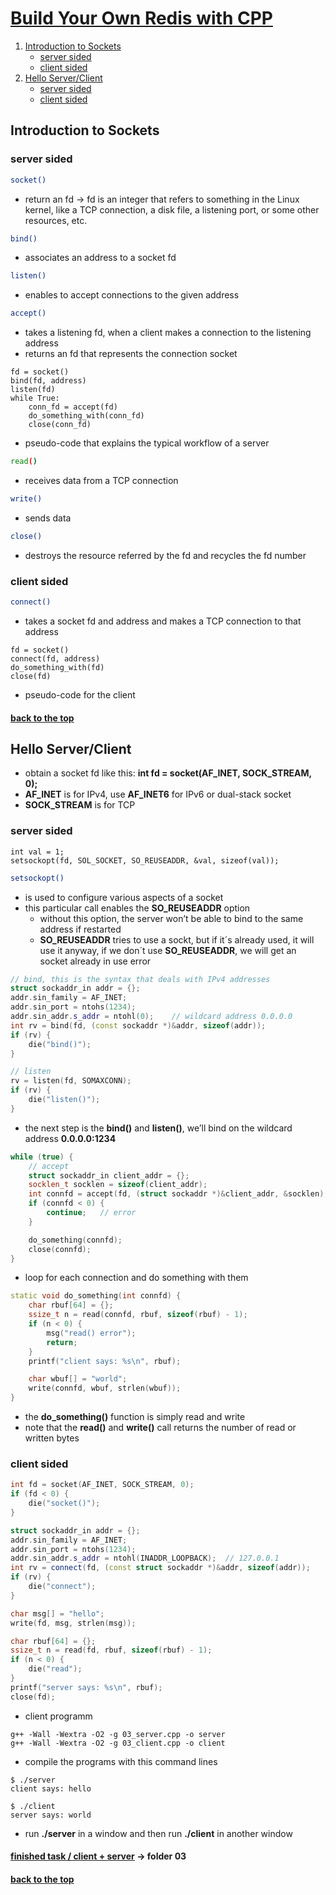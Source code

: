 # [Build Your Own Redis with CPP](https://build-your-own.org/redis/)

1. [Introduction to Sockets](https://github.com/denispivo/Build-Your-Own-Redis-with-CPP?tab=readme-ov-file#introduction-to-sockets)
    - [server sided](https://github.com/denispivo/Build-Your-Own-Redis-with-CPP?tab=readme-ov-file#server-sided)
    - [client sided](https://github.com/denispivo/Build-Your-Own-Redis-with-CPP?tab=readme-ov-file#client-sided)
2. [Hello Server/Client](https://github.com/denispivo/Build-Your-Own-Redis-with-CPP?tab=readme-ov-file#hello-serverclient)
    - [server sided](https://github.com/denispivo/Build-Your-Own-Redis-with-CPP?tab=readme-ov-file#server-sided-1)
    - [client sided](https://github.com/denispivo/Build-Your-Own-Redis-with-CPP?tab=readme-ov-file#client-sided-1)

## Introduction to Sockets

### server sided

```bash
socket()
```

- return an fd
-> fd is an integer that refers to something in the Linux kernel, like a TCP connection, a disk file, a listening port, or some other resources, etc.

```bash
bind()
```

- associates an address to a socket fd

```bash
listen()
```

- enables to accept connections to the given address

```bash
accept()
```

- takes a listening fd, when a client makes a connection to the listening address
- returns an fd that represents the connection socket

```pseudo-code
fd = socket()
bind(fd, address)
listen(fd)
while True:
    conn_fd = accept(fd)
    do_something_with(conn_fd)
    close(conn_fd)
```

- pseudo-code that explains the typical workflow of a server

```bash
read()
```

- receives data from a TCP connection

```bash
write()
```

- sends data

```bash
close()
```

- destroys the resource referred by the fd and recycles the fd number

### client sided

```bash
connect()
```

- takes a socket fd and address and makes a TCP connection to that address

```pseudo-code
fd = socket()
connect(fd, address)
do_something_with(fd)
close(fd)
```

- pseudo-code for the client

#### [back to the top](https://github.com/denispivo/Build-Your-Own-Redis-with-CPP?tab=readme-ov-file#build-your-own-redis-with-cpp)

## Hello Server/Client

- obtain a socket fd like this: **int fd = socket(AF_INET, SOCK_STREAM, 0);**
- **AF_INET** is for IPv4, use **AF_INET6** for IPv6 or dual-stack socket
- **SOCK_STREAM** is for TCP

### server sided

```new-syscall
int val = 1;
setsockopt(fd, SOL_SOCKET, SO_REUSEADDR, &val, sizeof(val));
```

```bash
setsockopt()
```

- is used to configure various aspects of a socket
- this particular call enables the **SO_REUSEADDR** option
    - without this option, the server won’t be able to bind to the same address if restarted
    - **SO_REUSEADDR** tries to use a sockt, but if it´s already used, it will use it anyway, if we don´t use **SO_REUSEADDR**, we will get an socket already in use error

```cpp
// bind, this is the syntax that deals with IPv4 addresses
struct sockaddr_in addr = {};
addr.sin_family = AF_INET;
addr.sin_port = ntohs(1234);
addr.sin_addr.s_addr = ntohl(0);    // wildcard address 0.0.0.0
int rv = bind(fd, (const sockaddr *)&addr, sizeof(addr));
if (rv) {
    die("bind()");
}

// listen
rv = listen(fd, SOMAXCONN);
if (rv) {
    die("listen()");
}
```

- the next step is the **bind()** and **listen()**, we’ll bind on the wildcard address **0.0.0.0:1234**

```cpp
while (true) {
    // accept
    struct sockaddr_in client_addr = {};
    socklen_t socklen = sizeof(client_addr);
    int connfd = accept(fd, (struct sockaddr *)&client_addr, &socklen);
    if (connfd < 0) {
        continue;   // error
    }

    do_something(connfd);
    close(connfd);
}
```

- loop for each connection and do something with them

```cpp
static void do_something(int connfd) {
    char rbuf[64] = {};
    ssize_t n = read(connfd, rbuf, sizeof(rbuf) - 1);
    if (n < 0) {
        msg("read() error");
        return;
    }
    printf("client says: %s\n", rbuf);

    char wbuf[] = "world";
    write(connfd, wbuf, strlen(wbuf));
}
```

- the **do_something()** function is simply read and write
- note that the **read()** and **write()** call returns the number of read or written bytes

### client sided

```cpp
int fd = socket(AF_INET, SOCK_STREAM, 0);
if (fd < 0) {
    die("socket()");
}

struct sockaddr_in addr = {};
addr.sin_family = AF_INET;
addr.sin_port = ntohs(1234);
addr.sin_addr.s_addr = ntohl(INADDR_LOOPBACK);  // 127.0.0.1
int rv = connect(fd, (const struct sockaddr *)&addr, sizeof(addr));
if (rv) {
    die("connect");
}

char msg[] = "hello";
write(fd, msg, strlen(msg));

char rbuf[64] = {};
ssize_t n = read(fd, rbuf, sizeof(rbuf) - 1);
if (n < 0) {
    die("read");
}
printf("server says: %s\n", rbuf);
close(fd);
```

- client programm

```g++
g++ -Wall -Wextra -O2 -g 03_server.cpp -o server
g++ -Wall -Wextra -O2 -g 03_client.cpp -o client
```

- compile the programs with this command lines

```g++
$ ./server
client says: hello
```

```g++
$ ./client
server says: world
```

- run **./server** in a window and then run **./client** in another window

#### [finished task / client + server](https://github.com/denispivo/Build-Your-Own-Redis-with-CPP/tree/master/03) -> folder 03

#### [back to the top](https://github.com/denispivo/Build-Your-Own-Redis-with-CPP?tab=readme-ov-file#build-your-own-redis-with-cpp)